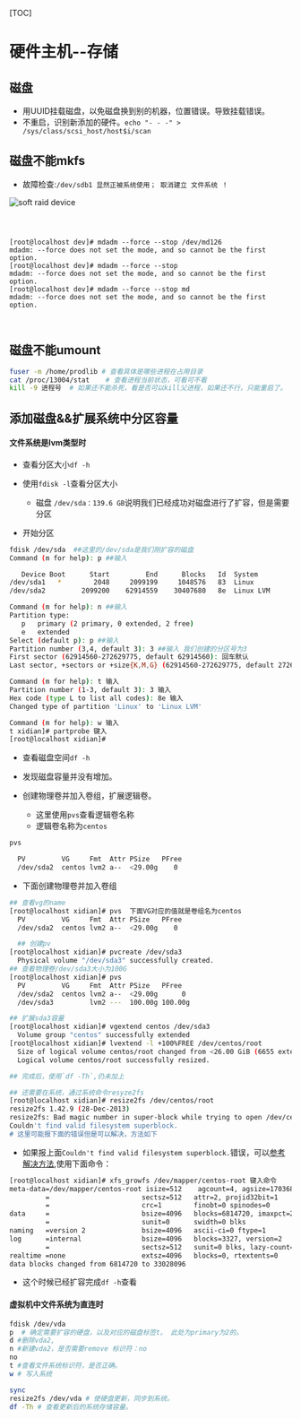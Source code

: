 [TOC]
# 硬件主机--存储
## 磁盘
- 用UUID挂载磁盘，以免磁盘换到别的机器，位置错误。导致挂载错误。
- 不重启，识别新添加的硬件。`echo "- - -" > /sys/class/scsi_host/host$i/scan`

## 磁盘不能mkfs

- 故障检查:`/dev/sdb1 显然正被系统使用； 取消建立 文件系统 ！`

![soft raid device](../../images/raid-md.png)

```



[root@localhost dev]# mdadm --force --stop /dev/md126
mdadm: --force does not set the mode, and so cannot be the first option.
[root@localhost dev]# mdadm --force --stop 
mdadm: --force does not set the mode, and so cannot be the first option.
[root@localhost dev]# mdadm --force --stop md
mdadm: --force does not set the mode, and so cannot be the first option.



```

## 磁盘不能umount
```bash
fuser -m /home/prodlib # 查看具体是哪些进程在占用目录
cat /proc/13004/stat    # 查看进程当前状态，可看可不看
kill -9 进程号  # 如果还不能杀死，看是否可以kill父进程，如果还不行，只能重启了。
```

## 添加磁盘&&扩展系统中分区容量
#### 文件系统是lvm类型时
- 查看分区大小`df -h`
- 使用`fdisk -l`查看分区大小
  - 磁盘 `/dev/sda：139.6 GB`说明我们已经成功对磁盘进行了扩容，但是需要分区

- 开始分区
```bash
fdisk /dev/sda  ##这里的/dev/sda是我们刚扩容的磁盘
Command (m for help): p ##输入

   Device Boot      Start         End      Blocks   Id  System
/dev/sda1   *        2048     2099199     1048576   83  Linux
/dev/sda2         2099200    62914559    30407680   8e  Linux LVM 

Command (m for help): n ##输入
Partition type:
   p   primary (2 primary, 0 extended, 2 free)
   e   extended
Select (default p): p ##输入
Partition number (3,4, default 3): 3 ##输入 我们创建的分区号为3
First sector (62914560-272629775, default 62914560): 回车默认
Last sector, +sectors or +size{K,M,G} (62914560-272629775, default 272629775): 回车默认

Command (m for help): t 输入
Partition number (1-3, default 3): 3 输入
Hex code (type L to list all codes): 8e 输入
Changed type of partition 'Linux' to 'Linux LVM'

Command (m for help): w 输入
t xidian]# partprobe 键入
[root@localhost xidian]#
```
- 查看磁盘空间`df -h`

- 发现磁盘容量并没有增加。

- 创建物理卷并加入卷组，扩展逻辑卷。
  - 这里使用`pvs`查看逻辑卷名称
  - 逻辑卷名称为`centos`

```bash
pvs

  PV         VG     Fmt  Attr PSize   PFree
  /dev/sda2  centos lvm2 a--  <29.00g    0
```

- 下面创建物理卷并加入卷组
```bash
## 查看vg的name
[root@localhost xidian]# pvs  下面VG对应的值就是卷组名为centos
  PV         VG     Fmt  Attr PSize   PFree
  /dev/sda2  centos lvm2 a--  <29.00g    0

  ## 创建pv
[root@localhost xidian]# pvcreate /dev/sda3
  Physical volume "/dev/sda3" successfully created.
## 查看物理卷/dev/sda3大小为100G
[root@localhost xidian]# pvs 
  PV         VG     Fmt  Attr PSize   PFree
  /dev/sda2  centos lvm2 a--  <29.00g      0
  /dev/sda3         lvm2 ---  100.00g 100.00g

## 扩展sda3容量
[root@localhost xidian]# vgextend centos /dev/sda3
  Volume group "centos" successfully extended
[root@localhost xidian]# lvextend -l +100%FREE /dev/centos/root
  Size of logical volume centos/root changed from <26.00 GiB (6655 extents) to 125.99 GiB (32254 extents).
  Logical volume centos/root successfully resized.

## 完成后，使用`df -Th`,仍未加上

## 还需要在系统，通过系统命令resyze2fs
[root@localhost xidian]# resize2fs /dev/centos/root 
resize2fs 1.42.9 (28-Dec-2013)
resize2fs: Bad magic number in super-block while trying to open /dev/centos/root
Couldn't find valid filesystem superblock.
# 这里可能报下面的错误但是可以解决，方法如下
```

- 如果报上面`Couldn't find valid filesystem superblock.`错误，可以[参考解决方法](http://www.systemadmin.me.uk/?p=434),使用下面命令：
```bash
[root@localhost xidian]# xfs_growfs /dev/mapper/centos-root 键入命令
meta-data=/dev/mapper/centos-root isize=512    agcount=4, agsize=1703680 blks
         =                       sectsz=512   attr=2, projid32bit=1
         =                       crc=1        finobt=0 spinodes=0
data     =                       bsize=4096   blocks=6814720, imaxpct=25
         =                       sunit=0      swidth=0 blks
naming   =version 2              bsize=4096   ascii-ci=0 ftype=1
log      =internal               bsize=4096   blocks=3327, version=2
         =                       sectsz=512   sunit=0 blks, lazy-count=1
realtime =none                   extsz=4096   blocks=0, rtextents=0
data blocks changed from 6814720 to 33028096
```
- 这个时候已经扩容完成`df -h`查看

#### 虚拟机中文件系统为直连时
```bash
fdisk /dev/vda
p  # 确定需要扩容的硬盘，以及对应的磁盘标签t。 此处为primary为2的。
d #删除vda2,
n #新建vda2，是否需要remove 标识符：no
no
t #查看文件系统标识符，是否正确。
w # 写入系统

sync
resize2fs /dev/vda # 使硬盘更新，同步到系统。
df -Th # 查看更新后的系统存储容量。
```
